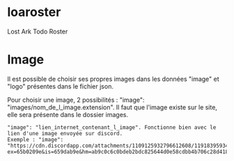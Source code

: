 # loaroster

Lost Ark Todo Roster


# Image

Il est possible de choisir ses propres images dans les données "image" et "logo" présentes dans le fichier json.

Pour choisir une image, 2 possibilités :
    "image": "images/nom_de_l_image.extension". Il faut que l'image existe sur le site, elle sera présente dans le dossier images.

    "image": "lien_internet_contenant_l_image". Fonctionne bien avec le lien d'une image envoyée sur discord. 
    Exemple : "image": "https://cdn.discordapp.com/attachments/1109125932796612608/1191839593465659432/image.png?ex=65b0209e&is=659dab9e&hm=ab9c0c6c0bdeb2bdc825644d0e58cdbb4b706c28d418ef3915949683ade213b8&"

